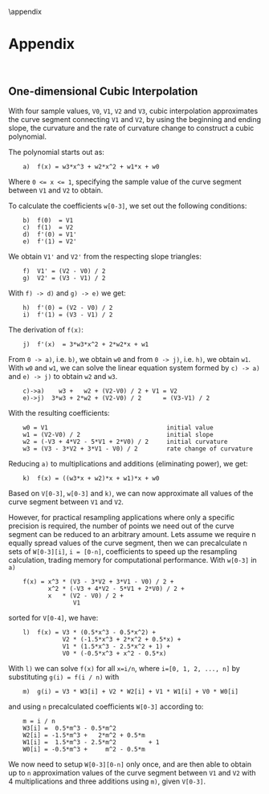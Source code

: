 \appendix

# Appendix

&nbsp;

## One-dimensional Cubic Interpolation

With four sample values, `V0`, `V1`, `V2` and `V3`, cubic interpolation approximates
the curve segment connecting `V1` and `V2`, by using the beginning and ending
slope, the curvature and the rate of curvature change to construct a cubic
polynomial.

The polynomial starts out as:

		a)	f(x) = w3*x^3 + w2*x^2 + w1*x + w0

Where `0 <= x <= 1`, specifying the sample value of the curve segment between
`V1` and `V2` to obtain.

To calculate the coefficients `w[0-3]`, we set out the following conditions:

		b)	f(0)  = V1
		c)	f(1)  = V2
		d)	f'(0) = V1'
		e)	f'(1) = V2'

We obtain `V1'` and `V2'` from the respecting slope triangles:

		f)	V1' = (V2 - V0) / 2
		g)	V2' = (V3 - V1) / 2

With `f) -> d)` and `g) -> e)` we get:

		h)	f'(0) = (V2 - V0) / 2
		i)	f'(1) = (V3 - V1) / 2

The derivation of `f(x)`:

		j)	f'(x)  = 3*w3*x^2 + 2*w2*x + w1

From `0 -> a)`, i.e. `b)`, we obtain `w0` and from `0 -> j)`,
i.e. `h)`, we obtain `w1`. With `w0` and `w1`, we can solve the
linear equation system formed by `c) -> a)` and `e) -> j)`
to obtain `w2` and `w3`.

		c)->a)	  w3 +   w2 + (V2-V0) / 2 + V1 = V2
		e)->j)	3*w3 + 2*w2 + (V2-V0) / 2      = (V3-V1) / 2

With the resulting coefficients:

		w0 = V1									initial value
		w1 = (V2-V0) / 2						initial slope
		w2 = (-V3 + 4*V2 - 5*V1 + 2*V0) / 2		initial curvature
		w3 = (V3 - 3*V2 + 3*V1 - V0) / 2		rate change of curvature

Reducing `a)` to multiplications and additions (eliminating power), we get:

		k)	f(x) = ((w3*x + w2)*x + w1)*x + w0

Based on `V[0-3]`, `w[0-3]` and `k)`, we can now approximate all values of the
curve segment between `V1` and `V2`.

However, for practical resampling applications where only a specific
precision is required, the number of points we need out of the curve
segment can be reduced to an arbitrary amount.
Lets assume we require n equally spread values of the curve segment,
then we can precalculate n sets of `W[0-3][i]`, `i = [0-n]`, coefficients
to speed up the resampling calculation, trading memory for
computational performance. With `w[0-3]` in `a)`

		f(x) = x^3 * (V3 - 3*V2 + 3*V1 - V0) / 2 +
		       x^2 * (-V3 + 4*V2 - 5*V1 + 2*V0) / 2 +
		       x   * (V2 - V0) / 2 +
		              V1

sorted for `V[0-4]`, we have:

		l)	f(x) = V3 * (0.5*x^3 - 0.5*x^2) +
			       V2 * (-1.5*x^3 + 2*x^2 + 0.5*x) +
			       V1 * (1.5*x^3 - 2.5*x^2 + 1) +
			       V0 * (-0.5*x^3 + x^2 - 0.5*x)

With `l)` we can solve `f(x)` for all `x=i/n`, where `i=[0, 1, 2, ..., n]` by
substituting `g(i) = f(i / n)` with

		m)	g(i) = V3 * W3[i] + V2 * W2[i] + V1 * W1[i] + V0 * W0[i]

and using `n` precalculated coefficients `W[0-3]` according to:

		m = i / n
		W3[i] =  0.5*m^3 - 0.5*m^2
		W2[i] = -1.5*m^3 +   2*m^2 + 0.5*m
		W1[i] =  1.5*m^3 - 2.5*m^2         + 1
		W0[i] = -0.5*m^3 +     m^2 - 0.5*m

We now need to setup `W[0-3][0-n]` only once, and are then able to
obtain up to `n` approximation values of the curve segment between
`V1` and `V2` with 4 multiplications and three additions using `m)`,
given `V[0-3]`.
